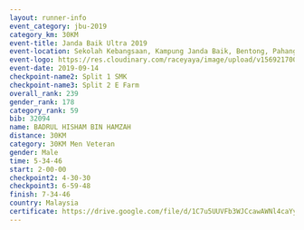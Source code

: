 ```yaml
---
layout: runner-info 
event_category: jbu-2019 
category_km: 30KM 
event-title: Janda Baik Ultra 2019
event-location: Sekolah Kebangsaan, Kampung Janda Baik, Bentong, Pahang, Malaysia 
event-logo: https://res.cloudinary.com/raceyaya/image/upload/v1569217009/logo/janda-baik_vch1pc.jpg 
event-date: 2019-09-14 
checkpoint-name2: Split 1 SMK 
checkpoint-name3: Split 2 E Farm 
overall_rank: 239
gender_rank: 178
category_rank: 59
bib: 32094
name: BADRUL HISHAM BIN HAMZAH
distance: 30KM
category: 30KM Men Veteran
gender: Male
time: 5-34-46
start: 2-00-00
checkpoint2: 4-30-30
checkpoint3: 6-59-48
finish: 7-34-46
country: Malaysia
certificate: https://drive.google.com/file/d/1C7u5UUVFb3WJCcawAWNl4caYydgUp1Iz/view?usp=sharing
---
```

